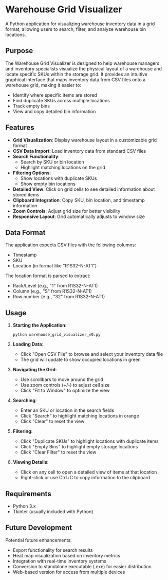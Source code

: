 # Warehouse Grid Visualizer

A Python application for visualizing warehouse inventory data in a grid format, allowing users to search, filter, and analyze warehouse bin locations.

## Purpose

The Warehouse Grid Visualizer is designed to help warehouse managers and inventory specialists visualize the physical layout of a warehouse and locate specific SKUs within the storage grid. It provides an intuitive graphical interface that maps inventory data from CSV files onto a warehouse grid, making it easier to:

- Identify where specific items are stored
- Find duplicate SKUs across multiple locations
- Track empty bins
- View and copy detailed bin information

## Features

- **Grid Visualization**: Display warehouse layout in a customizable grid format
- **CSV Data Import**: Load inventory data from standard CSV files
- **Search Functionality**: 
  - Search by SKU or bin location
  - Highlight matching locations on the grid
- **Filtering Options**:
  - Show locations with duplicate SKUs
  - Show empty bin locations
- **Detailed View**: Click on grid cells to see detailed information about stored items
- **Clipboard Integration**: Copy SKU, bin location, and timestamp information
- **Zoom Controls**: Adjust grid size for better visibility
- **Responsive Layout**: Grid automatically adjusts to window size

## Data Format

The application expects CSV files with the following columns:
- Timestamp
- SKU
- Location (in format like "R1S32-N-AT1")

The location format is parsed to extract:
- Rack/Level (e.g., "1" from R1S32-N-AT1)
- Column (e.g., "S" from R1S32-N-AT1)
- Row number (e.g., "32" from R1S32-N-AT1)

## Usage

1. **Starting the Application**:
   ```
   python warehouse_grid_visualizer_v0.py
   ```

2. **Loading Data**:
   - Click "Open CSV File" to browse and select your inventory data file
   - The grid will update to show occupied locations in green

3. **Navigating the Grid**:
   - Use scrollbars to move around the grid
   - Use zoom controls (+/-) to adjust cell size
   - Click "Fit to Window" to optimize the view

4. **Searching**:
   - Enter an SKU or location in the search fields
   - Click "Search" to highlight matching locations in orange
   - Click "Clear" to reset the view

5. **Filtering**:
   - Click "Duplicate SKUs" to highlight locations with duplicate items
   - Click "Empty Bins" to highlight empty storage locations
   - Click "Clear Filter" to reset the view

6. **Viewing Details**:
   - Click on any cell to open a detailed view of items at that location
   - Right-click or use Ctrl+C to copy information to the clipboard

## Requirements

- Python 3.x
- Tkinter (usually included with Python)

## Future Development

Potential future enhancements:
- Export functionality for search results
- Heat map visualization based on inventory metrics
- Integration with real-time inventory systems
- Conversion to standalone executable (.exe) for easier distribution
- Web-based version for access from multiple devices
